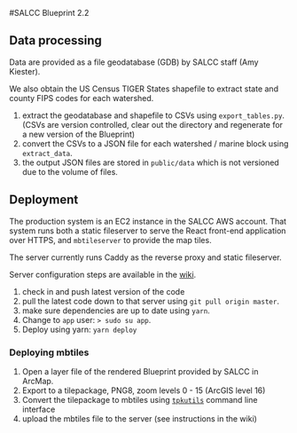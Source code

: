 #SALCC Blueprint 2.2


## Data processing

Data are provided as a file geodatabase (GDB) by SALCC staff (Amy Kiester).

We also obtain the US Census TIGER States shapefile to extract state and county FIPS codes for each watershed.

1. extract the geodatabase and shapefile to CSVs using `export_tables.py`.  (CSVs are version controlled, clear out the directory and regenerate for a new version of the Blueprint)
2. convert the CSVs to a JSON file for each watershed / marine block using `extract_data`.
3. the output JSON files are stored in `public/data` which is not versioned due to the volume of files.



## Deployment

The production system is an EC2 instance in the SALCC AWS account.  That system runs both a static fileserver to serve
the React front-end application over HTTPS, and `mbtileserver` to provide the map tiles.

The server currently runs Caddy as the reverse proxy and static fileserver.

Server configuration steps are available in the [wiki](https://github.com/consbio/salcc_blueprint2/wiki).


1. check in and push latest version of the code
2. pull the latest code down to that server using `git pull origin master`.
3. make sure dependencies are up to date using `yarn`.
4. Change to `app` user: `> sudo su app`.
5. Deploy using yarn: `yarn deploy`



### Deploying mbtiles

1. Open a layer file of the rendered Blueprint provided by SALCC in ArcMap.
2. Export to a tilepackage, PNG8, zoom levels 0 - 15 (ArcGIS level 16)
3. Convert the tilepackage to mbtiles using [`tpkutils`](https://github.com/consbio/tpkutils) command line interface
4. upload the mbtiles file to the server (see instructions in the wiki) 


  